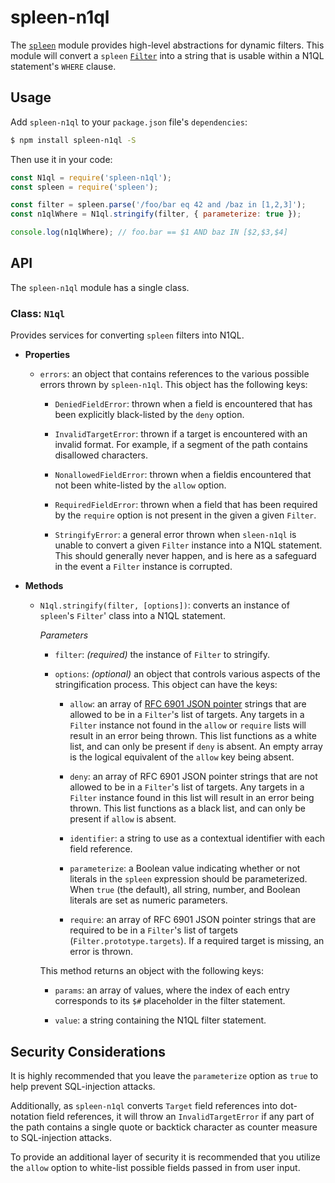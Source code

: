# spleen-n1ql

The [`spleen`](https://www.npmjs.com/package/spleen) module provides high-level abstractions for dynamic filters.  This module will convert a `spleen` [`Filter`](https://www.npmjs.com/package/spleen#class-filter) into a string that is usable within a N1QL statement's `WHERE` clause.

## Usage

Add `spleen-n1ql` to your `package.json` file's `dependencies`:

```sh
$ npm install spleen-n1ql -S
```

Then use it in your code:

```js
const N1ql = require('spleen-n1ql');
const spleen = require('spleen');

const filter = spleen.parse('/foo/bar eq 42 and /baz in [1,2,3]');
const n1qlWhere = N1ql.stringify(filter, { parameterize: true });

console.log(n1qlWhere); // foo.bar == $1 AND baz IN [$2,$3,$4]
```

## API

The `spleen-n1ql` module has a single class.

### Class: `N1ql`

Provides services for converting `spleen` filters into N1QL.

  * __Properties__

    + `errors`: an object that contains references to the various possible errors thrown by `spleen-n1ql`.  This object has the following keys:

      - `DeniedFieldError`: thrown when a field is encountered that has been explicitly black-listed by the `deny` option.

      - `InvalidTargetError`: thrown if a target is encountered with an invalid format.  For example, if a segment of the path contains disallowed characters.

      - `NonallowedFieldError`: thrown when a fieldis encountered that not been white-listed by the `allow` option.

      - `RequiredFieldError`: thrown when a field that has been required by the `require` option is not present in the given a given `Filter`.

      - `StringifyError`: a general error thrown when `sleen-n1ql` is unable to convert a given `Filter` instance into a N1QL statement.  This should generally never happen, and is here as a safeguard in the event a `Filter` instance is corrupted.

  * __Methods__

    + `N1ql.stringify(filter, [options])`: converts an instance of `spleen`'s `Filter`' class into a N1QL statement.

      _Parameters_

      - `filter`: _(required)_ the instance of `Filter` to stringify.

      - `options`: _(optional)_ an object that controls various aspects of the stringification process.  This object can have the keys:

        - `allow`: an array of [RFC 6901 JSON pointer](https://tools.ietf.org/html/rfc6901) strings that are allowed to be in a `Filter`'s list of targets.  Any targets in a `Filter` instance not found in the `allow` or `require` lists will result in an error being thrown.  This list functions as a white list, and can only be present if `deny` is absent.  An empty array is the logical equivalent of the `allow` key being absent.

        - `deny`: an array of RFC 6901 JSON pointer strings that are not allowed to be in a `Filter`'s list of targets.  Any targets in a `Filter` instance found in this list will result in an error being thrown.  This list functions as a black list, and can only be present if `allow` is absent.

        - `identifier`: a string to use as a contextual identifier with each field reference.

        - `parameterize`: a Boolean value indicating whether or not literals in the `spleen` expression should be parameterized.  When `true` (the default), all string, number, and Boolean literals are set as numeric parameters.

        - `require`: an array of RFC 6901 JSON pointer strings that are required to be in a `Filter`'s list of targets (`Filter.prototype.targets`).  If a required target is missing, an error is thrown.

      This method returns an object with the following keys:

      - `params`: an array of values, where the index of each entry corresponds to its `$#` placeholder in the filter statement.

      - `value`: a string containing the N1QL filter statement.

## Security Considerations

It is highly recommended that you leave the `parameterize` option as `true` to help prevent SQL-injection attacks.

Additionally, as `spleen-n1ql` converts `Target` field references into dot-notation field references, it will throw an `InvalidTargetError` if any part of the path contains a single quote or backtick character as counter measure to SQL-injection attacks.

To provide an additional layer of security it is recommended that you utilize the `allow` option to white-list possible fields passed in from user input.
